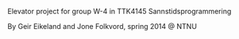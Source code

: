 Elevator project for group W-4 in TTK4145 Sannstidsprogrammering

By Geir Eikeland and Jone Folkvord, spring 2014 @ NTNU
